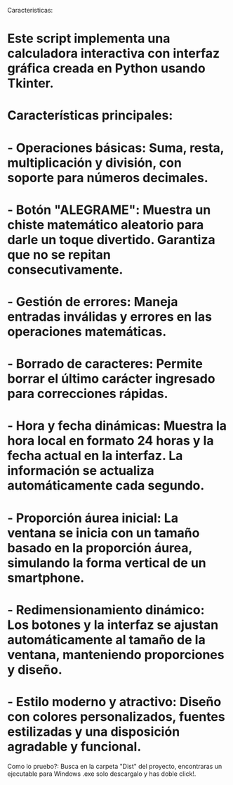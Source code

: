 Caracteristicas:

# Este script implementa una calculadora interactiva con interfaz gráfica creada en Python usando Tkinter.
# **Características principales:**
# - **Operaciones básicas:** Suma, resta, multiplicación y división, con soporte para números decimales.
# - **Botón "ALEGRAME":** Muestra un chiste matemático aleatorio para darle un toque divertido. Garantiza que no se repitan consecutivamente.
# - **Gestión de errores:** Maneja entradas inválidas y errores en las operaciones matemáticas.
# - **Borrado de caracteres:** Permite borrar el último carácter ingresado para correcciones rápidas.
# - **Hora y fecha dinámicas:** Muestra la hora local en formato 24 horas y la fecha actual en la interfaz. La información se actualiza automáticamente cada segundo.
# - **Proporción áurea inicial:** La ventana se inicia con un tamaño basado en la proporción áurea, simulando la forma vertical de un smartphone.
# - **Redimensionamiento dinámico:** Los botones y la interfaz se ajustan automáticamente al tamaño de la ventana, manteniendo proporciones y diseño.
# - **Estilo moderno y atractivo:** Diseño con colores personalizados, fuentes estilizadas y una disposición agradable y funcional.

Como lo pruebo?:
Busca en la carpeta "Dist" del proyecto, encontraras un ejecutable para Windows .exe solo descargalo y has doble click!.
